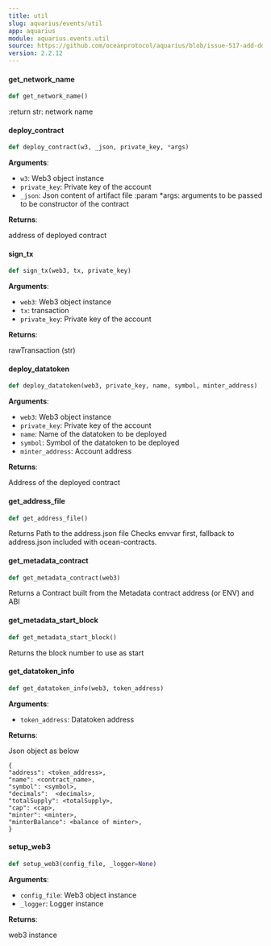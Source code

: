```yaml
---
title: util
slug: aquarius/events/util
app: aquarius
module: aquarius.events.util
source: https://github.com/oceanprotocol/aquarius/blob/issue-517-add-docstrings/aquarius/events/util.py
version: 2.2.12
---
```

#### get\_network\_name

```python
def get_network_name()
```

:return str: network name

#### deploy\_contract

```python
def deploy_contract(w3, _json, private_key, *args)
```

**Arguments**:

- `w3`: Web3 object instance
- `private_key`: Private key of the account
- `_json`: Json content of artifact file
:param *args: arguments to be passed to be constructor of the contract

**Returns**:

address of deployed contract

#### sign\_tx

```python
def sign_tx(web3, tx, private_key)
```

**Arguments**:

- `web3`: Web3 object instance
- `tx`: transaction
- `private_key`: Private key of the account

**Returns**:

rawTransaction (str)

#### deploy\_datatoken

```python
def deploy_datatoken(web3, private_key, name, symbol, minter_address)
```

**Arguments**:

- `web3`: Web3 object instance
- `private_key`: Private key of the account
- `name`: Name of the datatoken to be deployed
- `symbol`: Symbol of the datatoken to be deployed
- `minter_address`: Account address

**Returns**:

Address of the deployed contract

#### get\_address\_file

```python
def get_address_file()
```

Returns Path to the address.json file
Checks envvar first, fallback to address.json included with ocean-contracts.

#### get\_metadata\_contract

```python
def get_metadata_contract(web3)
```

Returns a Contract built from the Metadata contract address (or ENV) and ABI

#### get\_metadata\_start\_block

```python
def get_metadata_start_block()
```

Returns the block number to use as start

#### get\_datatoken\_info

```python
def get_datatoken_info(web3, token_address)
```

**Arguments**:

- `token_address`: Datatoken address

**Returns**:

Json object as below
```
{
"address": <token_address>,
"name": <contract_name>,
"symbol": <symbol>,
"decimals":  <decimals>,
"totalSupply": <totalSupply>,
"cap": <cap>,
"minter": <minter>,
"minterBalance": <balance of minter>,
}
```

#### setup\_web3

```python
def setup_web3(config_file, _logger=None)
```

**Arguments**:

- `config_file`: Web3 object instance
- `_logger`: Logger instance

**Returns**:

web3 instance

